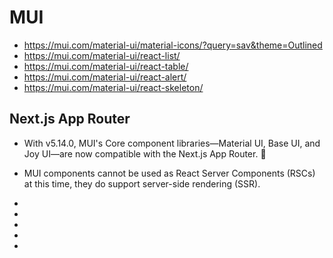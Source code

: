 # MUI

- https://mui.com/material-ui/material-icons/?query=sav&theme=Outlined
- https://mui.com/material-ui/react-list/
- https://mui.com/material-ui/react-table/
- https://mui.com/material-ui/react-alert/
- https://mui.com/material-ui/react-skeleton/

## Next.js App Router

- With v5.14.0, MUI's Core component libraries—Material UI, Base UI, and Joy UI—are now compatible with the Next.js App Router. 🚀
- MUI components cannot be used as React Server Components (RSCs) at this time, they do support server-side rendering (SSR). 



- 
- 
- 
- 
- 